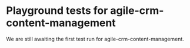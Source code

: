 # Playground tests for agile-crm-content-management
We are still awaiting the first test run for agile-crm-content-management.
